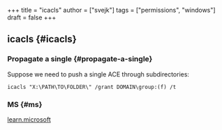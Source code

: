 +++
title = "icacls"
author = ["svejk"]
tags = ["permissions", "windows"]
draft = false
+++

## icacls {#icacls}


### Propagate a single {#propagate-a-single}

Suppose we need to push a single ACE through subdirectories:

```shell
icacls "X:\PATH\TO\FOLDER\" /grant DOMAIN\group:(f) /t
```


### MS {#ms}

[learn.microsoft](https://learn.microsoft.com/en-us/previous-versions/windows/it-pro/windows-server-2012-R2-and-2012/cc753525(v=ws.11)?redirectedfrom=MSDN)
